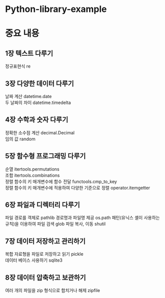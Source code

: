 # Python-library-example



# 중요 내용 

## 1장 텍스트 다루기

정규표현식 re  


## 3장 다양한 데이터 다루기

날짜 계산 datetime.date  
두 날짜의 차이 datetime.timedelta  


## 4장 수학과 숫자 다루기

정확한 소수점 계산 decimal.Decimal  
임의 값 random  

## 5장 함수형 프로그래밍 다루기

순열 itertools.permutations  
조합 itertools.combinations  
정렬 함수의 키 매개변수에 함수 전달 functools.cmp_to_key  
정렬 함수의 키 매개변수에 적용하여 다양한 기준으로 정렬 operator.itemgetter  


## 6장 파일과 디렉터리 다루기

파일 경로를 객체로 pathlib
경로명과 파일명 제공 os.path
패턴(유닉스 셸이 사용하는 규칙)을 이용하여 파일 검색 glob
파일 복사, 이동 shutil


## 7장 데이터 저장하고 관리하기   

복합 자료형을 파일로 저장하고 읽기 pickle   
데이터 베이스 사용하기 sqlite3  

## 8장 데이터 압축하고 보관하기  

여러 개의 파일을 zip 형식으로 합치거나 해제 zipfile  
